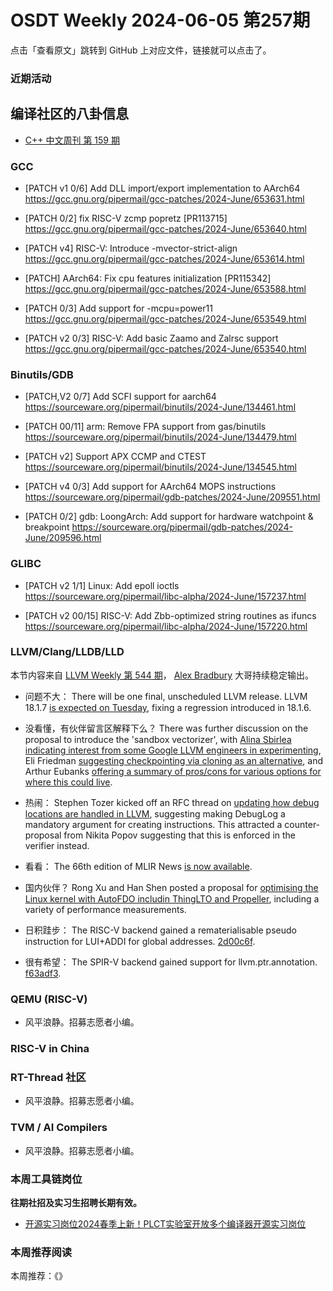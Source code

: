 # OSDT Weekly 2024-06-05 第257期

点击「查看原文」跳转到 GitHub 上对应文件，链接就可以点击了。

### 近期活动

## 编译社区的八卦信息

- [C++ 中文周刊 第 159 期](https://mp.weixin.qq.com/s/4a1pFYdiqGSlNiDzK59IWg)

### GCC


- [PATCH v1 0/6] Add DLL import/export implementation to AArch64
  https://gcc.gnu.org/pipermail/gcc-patches/2024-June/653631.html

- [PATCH 0/2] fix RISC-V zcmp popretz [PR113715]
  https://gcc.gnu.org/pipermail/gcc-patches/2024-June/653640.html

- [PATCH v4] RISC-V: Introduce -mvector-strict-align
  https://gcc.gnu.org/pipermail/gcc-patches/2024-June/653614.html

- [PATCH] AArch64: Fix cpu features initialization [PR115342]
  https://gcc.gnu.org/pipermail/gcc-patches/2024-June/653588.html

- [PATCH 0/3] Add support for -mcpu=power11
  https://gcc.gnu.org/pipermail/gcc-patches/2024-June/653549.html

- [PATCH v2 0/3] RISC-V: Add basic Zaamo and Zalrsc support
  https://gcc.gnu.org/pipermail/gcc-patches/2024-June/653540.html

### Binutils/GDB

- [PATCH,V2 0/7] Add SCFI support for aarch64
  https://sourceware.org/pipermail/binutils/2024-June/134461.html

- [PATCH 00/11] arm: Remove FPA support from gas/binutils
  https://sourceware.org/pipermail/binutils/2024-June/134479.html

- [PATCH v2] Support APX CCMP and CTEST
  https://sourceware.org/pipermail/binutils/2024-June/134545.html

- [PATCH v4 0/3] Add support for AArch64 MOPS instructions
  https://sourceware.org/pipermail/gdb-patches/2024-June/209551.html

- [PATCH 0/2] gdb: LoongArch: Add support for hardware watchpoint & breakpoint
  https://sourceware.org/pipermail/gdb-patches/2024-June/209596.html

### GLIBC

- [PATCH v2 1/1] Linux: Add epoll ioctls
  https://sourceware.org/pipermail/libc-alpha/2024-June/157237.html

- [PATCH v2 00/15] RISC-V: Add Zbb-optimized string routines as ifuncs
  https://sourceware.org/pipermail/libc-alpha/2024-June/157220.html

### LLVM/Clang/LLDB/LLD

本节内容来自 [LLVM Weekly 第 544 期](http://llvmweekly.org/issue/544)，
[Alex Bradbury](https://www.linkedin.com/in/alex-bradbury/) 大哥持续稳定输出。

* 问题不大： There will be one final, unscheduled LLVM release. LLVM 18.1.7 [is expected on Tuesday](https://discourse.llvm.org/t/llvm-18-1-7-release/79311), fixing a regression introduced in 18.1.6.

* 没看懂，有伙伴留言区解释下么？ There was further discussion on the proposal to introduce the 'sandbox vectorizer', with [Alina Sbirlea indicating interest from some Google LLVM engineers in experimenting](https://discourse.llvm.org/t/rfc-sandbox-vectorizer-an-experimental-modular-vectorizer/79059/13), Eli Friedman [suggesting checkpointing via cloning as an alternative](https://discourse.llvm.org/t/rfc-sandbox-vectorizer-an-experimental-modular-vectorizer/79059/16), and Arthur Eubanks [offering a summary of pros/cons for various options for where this could live](https://discourse.llvm.org/t/rfc-sandbox-vectorizer-an-experimental-modular-vectorizer/79059/18).

* 热闹： Stephen Tozer kicked off an RFC thread on [updating how debug locations are handled in LLVM](https://discourse.llvm.org/t/rfc-proposed-update-to-handling-debug-locations-in-llvm/79244), suggesting making DebugLog a mandatory argument for creating instructions.  This attracted a counter-proposal from Nikita Popov suggesting that this is enforced in the verifier instead.

* 看看： The 66th edition of MLIR News [is now available](https://discourse.llvm.org/t/mlir-news-66th-edition-27th-may-2024/79209).

* 国内伙伴？ Rong Xu and Han Shen posted a proposal for [optimising the Linux kernel with AutoFDO includin ThingLTO and Propeller](https://discourse.llvm.org/t/optimizing-the-linux-kernel-with-autofdo-including-thinlto-and-propeller/79108), including a variety of performance measurements.

* 日积跬步： The RISC-V backend gained a rematerialisable pseudo instruction for LUI+ADDI for global addresses.
  [2d00c6f](https://github.com/llvm/llvm-project/commit/2d00c6fe06b6).

* 很有希望： The SPIR-V backend gained support for llvm.ptr.annotation.
  [f63adf3](https://github.com/llvm/llvm-project/commit/f63adf3b5100).

### QEMU (RISC-V)

- 风平浪静。招募志愿者小编。

### RISC-V in China

### RT-Thread 社区

- 风平浪静。招募志愿者小编。

### TVM / AI Compilers

- 风平浪静。招募志愿者小编。

### 本周工具链岗位

**往期社招及实习生招聘长期有效。**

- [开源实习岗位2024春季上新！PLCT实验室开放多个编译器开源实习岗位](https://mp.weixin.qq.com/s/D-l7hE2S-21NCAZsVqPzMA)

### 本周推荐阅读

本周推荐：《》
